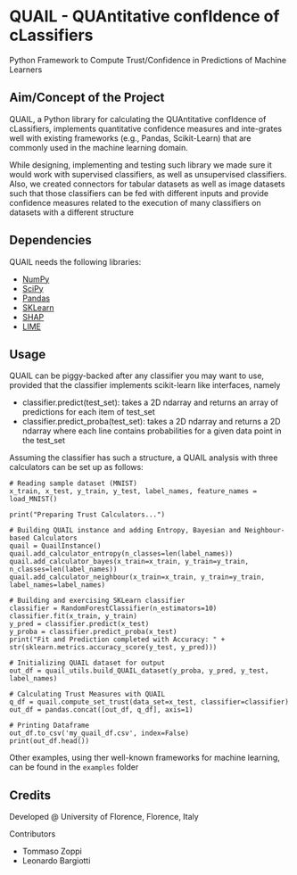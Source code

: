 # QUAIL - QUAntitative confIdence of cLassifiers 

Python Framework to Compute Trust/Confidence in Predictions of Machine Learners

## Aim/Concept of the Project

QUAIL, a Python library for calculating the QUAntitative confIdence of cLassifiers, implements quantitative confidence measures and inte-grates well with existing frameworks (e.g., Pandas, Scikit-Learn) that are commonly used in the machine learning domain. 

While designing, implementing and testing such library we made sure it would work with supervised classifiers, as well as unsupervised classifiers. Also, we created connectors for tabular datasets as well as image datasets such that those classifiers can be fed with different inputs and provide confidence measures related to the execution of many classifiers on datasets with a different structure

## Dependencies

QUAIL needs the following libraries:
- <a href="https://numpy.org/">NumPy</a>
- <a href="https://scipy.org/">SciPy</a>
- <a href="https://pandas.pydata.org/">Pandas</a>
- <a href="https://scikit-learn.org/stable/">SKLearn</a>
- <a href="https://github.com/slundberg/shap">SHAP</a>
- <a href="https://github.com/marcotcr/lime">LIME</a>

## Usage

QUAIL can be piggy-backed after any classifier you may want to use, provided that the classifier implements scikit-learn like interfaces, namely
- classifier.predict(test_set): takes a 2D ndarray and returns an array of predictions for each item of test_set
- classifier.predict_proba(test_set): takes a 2D ndarray and returns a 2D ndarray where each line contains probabilities for a given data point in the test_set

Assuming the classifier has such a structure, a QUAIL analysis with three calculators can be set up as follows:

```
# Reading sample dataset (MNIST)
x_train, x_test, y_train, y_test, label_names, feature_names = load_MNIST()

print("Preparing Trust Calculators...")

# Building QUAIL instance and adding Entropy, Bayesian and Neighbour-based Calculators
quail = QuailInstance()
quail.add_calculator_entropy(n_classes=len(label_names))
quail.add_calculator_bayes(x_train=x_train, y_train=y_train, n_classes=len(label_names))
quail.add_calculator_neighbour(x_train=x_train, y_train=y_train, label_names=label_names)

# Building and exercising SKLearn classifier
classifier = RandomForestClassifier(n_estimators=10)
classifier.fit(x_train, y_train)
y_pred = classifier.predict(x_test)
y_proba = classifier.predict_proba(x_test)
print("Fit and Prediction completed with Accuracy: " + str(sklearn.metrics.accuracy_score(y_test, y_pred)))

# Initializing QUAIL dataset for output
out_df = quail_utils.build_QUAIL_dataset(y_proba, y_pred, y_test, label_names)

# Calculating Trust Measures with QUAIL
q_df = quail.compute_set_trust(data_set=x_test, classifier=classifier)
out_df = pandas.concat([out_df, q_df], axis=1)

# Printing Dataframe
out_df.to_csv('my_quail_df.csv', index=False)
print(out_df.head())
```

Other examples, using ther well-known frameworks for machine learning, can be found in the `examples` folder

## Credits

Developed @ University of Florence, Florence, Italy

Contributors
- Tommaso Zoppi
- Leonardo Bargiotti

